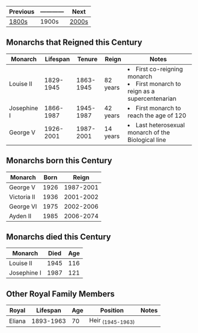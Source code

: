 | Previous | ———— | Next |
| - | - | - |
| [1800s] | 1900s | [2000s] |

[1800s]: ../1800_1899/readme.md
[2000s]: ../2000_2099/readme.md

## Monarchs that Reigned this Century
| Monarch | Lifespan | Tenure | Reign | Notes |
| ------- | ------- | ------- | ----- | ------- |
| Louise II | 1829-1945 | 1863-1945 | 82 years  |<li>First co-reigning monarch</li><li>First monarch to reign as a supercentenarian</li>|
| Josephine I | 1866-1987 | 1945-1987 | 42 years  |<li>First monarch to reach the age of 120</li>|
| George V | 1926-2001 | 1987-2001 | 14 years  |<li>Last heterosexual monarch of the Biological line</li>|

## Monarchs born this Century
| Monarch | Born | Reign |
| ------- | ------- | ----- |
| George V | 1926 | 1987-2001 |
| Victoria II | 1936 | 2001-2002 |
| George VI | 1975 | 2002-2006 |
| Ayden II | 1985 | 2006-2074 |


## Monarchs died this Century
| Monarch | Died | Age |
| ------- | ------- | ----- |
| Louise II | 1945 | 116 |
| Josephine I | 1987 | 121 |


## Other Royal Family Members

| Royal | Lifespan | Age | Position | Notes |
| ----- | -------- | --- | -------- | ----- |
| Eliana | 1893-1963 | 70 | Heir <sub>(1945-1963)</sub> ||

